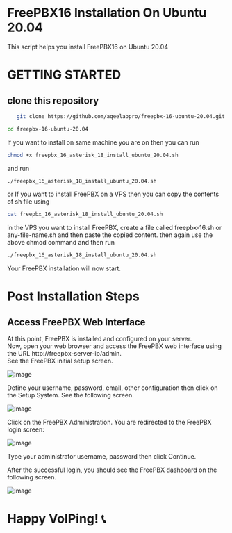 # FreePBX16 Installation On Ubuntu 20.04
This script helps you install FreePBX16 on Ubuntu 20.04
# GETTING STARTED
## clone this repository
```bash
   git clone https://github.com/aqeelabpro/freepbx-16-ubuntu-20.04.git
```
```bash
cd freepbx-16-ubuntu-20.04
```
If you want to install on same machine you are on then you can run
```bash
chmod +x freepbx_16_asterisk_18_install_ubuntu_20.04.sh
```
and run 
```bash
./freepbx_16_asterisk_18_install_ubuntu_20.04.sh
```
or If you want to install FreePBX on a VPS then you can copy the contents of sh file using
```bash
cat freepbx_16_asterisk_18_install_ubuntu_20.04.sh
```
in the VPS you want to install FreePBX, create a file called freepbx-16.sh or any-file-name.sh and then paste the copied content.
then again use the above chmod command and then run 
```bash
./freepbx_16_asterisk_18_install_ubuntu_20.04.sh
```
Your FreePBX installation will now start.

# Post Installation Steps

## Access FreePBX Web Interface

At this point, FreePBX is installed and configured on your server.  
Now, open your web browser and access the FreePBX web interface using the URL http://freepbx-server-ip/admin.  
See the FreePBX initial setup screen.

![image](https://github.com/aqeelabpro/freepbx-16-ubuntu-20.04/assets/93031839/8c0ccec0-46ea-4693-b37b-ba13b656e37a)


Define your username, password, email, other configuration then click on the Setup System. See the following screen.  

![image](https://github.com/aqeelabpro/freepbx-16-ubuntu-20.04/assets/93031839/63c3d449-a187-490a-9b6f-9f20d7a56d47)  



Click on the FreePBX Administration. You are redirected to the FreePBX login screen:  

![image](https://github.com/aqeelabpro/freepbx-16-ubuntu-20.04/assets/93031839/26bff6d4-7293-4c9a-9829-aa930634593e)  


 
Type your administrator username, password then click Continue. 

After the successful login, you should see the FreePBX dashboard on the following screen.  

![image](https://github.com/aqeelabpro/freepbx-16-ubuntu-20.04/assets/93031839/ad825e73-355e-4f8d-a41b-02da2ed032f5)  



# Happy VoIPing! 📞

